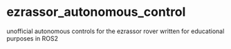 # ezrassor_autonomous_control
unofficial autonomous controls for the ezrassor rover written for educational purposes in ROS2
